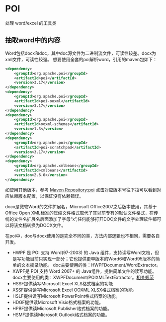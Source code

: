 # POI

处理 word/excel 的工具类

## 抽取word中的内容
Word包括docx和doc，其中doc源文件为二进制流文件，可读性较差。docx为xml文件，可读性较强。
想要使用全套的poi解析word，引用的maven包如下：


```xml
<dependency>
    <groupId>org.apache.poi</groupId>
    <artifactId>poi</artifactId>
    <version>3.17</version>
</dependency>
<dependency>
    <groupId>org.apache.poi</groupId>
    <artifactId>poi-ooxml</artifactId>
    <version>3.17</version>
</dependency>
<dependency>
    <groupId>org.apache.poi</groupId>
    <artifactId>ooxml-schemas</artifactId>
    <version>1.3</version>
</dependency>
<dependency>
    <groupId>org.apache.poi</groupId>
    <artifactId>poi-scratchpad</artifactId>
    <version>3.17</version>
</dependency>
<dependency>
    <groupId>org.apache.xmlbeans</groupId>
    <artifactId>xmlbeans</artifactId>
    <version>2.6.0</version>
</dependency>
```

如使用其他版本，参考 [Maven Repository:poi](https://mvnrepository.com/artifact/org.apache.poi/poi) 点击对应版本号往下拉可以看到对应依赖版本配置，以保证没有依赖错误。


docx是微软Word的文件扩展名，Microsoft Office2007之后版本使用，其基于Office Open XML标准的压缩文件格式取代了其以前专有的默认文件格式，在传统的文件名扩展名后面添加了字母“x”,任何能够打开DOC文件的文字处理软件都可以将该文档转换为DOCX文件。

在poi中，doc与docx使用的是完全不同的类，方法内部逻辑也不相同，需要各自开发。

* HWPF 是 POI 支持 Word(97-2003) 的 Java 组件，支持读写Word文档，但是写功能目前只实现一部分；它也提供更早版本的Word6和Word95版本的简单的文本摘录功能。 doc主要使用的类：HWPFDocument/WordExtractor。
* XWPF是 POI 支持 Word 2007+ 的 Java组件，提供简单文件的读写功能。 docx主要使用的类：XWPFDocument/POIXMLTextExtractor。[相关规范](http://officeopenxml.com/WPtableRowProperties.php)
* HSSF提供读写Microsoft Excel XLS格式档案的功能
* XSSF提供读写Microsoft Excel OOXML XLSX格式档案的功能。
* HSLF提供读写Microsoft PowerPoint格式档案的功能。
* HDGF提供读Microsoft Visio格式档案的功能。
* HPBF提供读Microsoft Publisher格式档案的功能。
* HSMF提供读Microsoft Outlook格式档案的功能。
